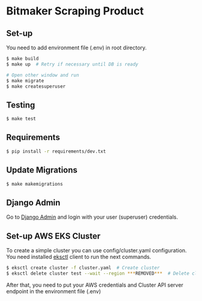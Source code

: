 # Bitmaker Scraping Product

## Set-up

You need to add environment file (.env) in root directory.

```sh
$ make build
$ make up  # Retry if necessary until DB is ready

# Open other window and run
$ make migrate
$ make createsuperuser
```

## Testing

```sh
$ make test
```

## Requirements

```sh
$ pip install -r requirements/dev.txt
```

## Update Migrations

```sh
$ make makemigrations
```

## Django Admin

Go to [Django Admin](http://localhost:8000/admin) and login with your user (superuser) credentials.


## Set-up AWS EKS Cluster

To create a simple cluster you can use config/cluster.yaml configuration. You need installed
[eksctl](https://docs.aws.amazon.com/emr/latest/EMR-on-EKS-DevelopmentGuide/setting-up-eksctl.html) client
to run the next commands.

```sh
$ eksctl create cluster -f cluster.yaml  # Create cluster
$ eksctl delete cluster test --wait --region ***REMOVED***  # Delete cluster
```

After that, you need to put your AWS credentials and Cluster API server endpoint in the environment file (.env)
